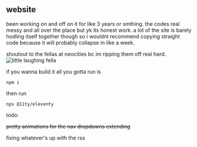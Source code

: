 ##  website
been working on and off on it for like 3 years or smthing. the codes real messy and all over the place but yk its honest work. a lot of the site is barely hodling itself together though so i wouldnt recommend copying straight code because it will probably collapse in like a week.

shoutout to the fellas at neocities bc im ripping them off real hard.
![little laughing fella](https://media.giphy.com/media/v1.Y2lkPTc5MGI3NjExMmk3cGc2NnU3b28yYmV0Y21kamkxZmM3Mjg0bnM1YjVkem5vMzdyaiZlcD12MV9pbnRlcm5hbF9naWZfYnlfaWQmY3Q9cw/qootpuHaDtmXZCSIiO/giphy.gif)

if you wanna build it all you gotta run is

```console
npm i
```

then run

```console
npx @11ty/eleventy
```

todo:

~~pretty animations for the nav dropdowns extending~~

fixing whatever's up with the rss